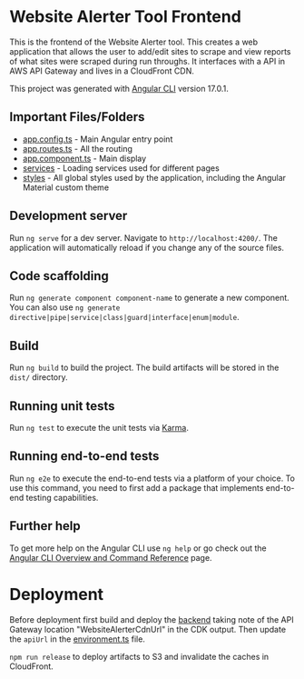 # Website Alerter Tool Frontend
This is the frontend of the Website Alerter tool. This creates a web application that allows the user to add/edit sites to scrape and view reports of what sites were scraped during run throughs. It interfaces with a API in AWS API Gateway and lives in a CloudFront CDN. 

This project was generated with [Angular CLI](https://github.com/angular/angular-cli) version 17.0.1.

## Important Files/Folders
- [app.config.ts](src/app/app.config.ts) - Main Angular entry point
- [app.routes.ts](src/app/app.routes.ts) - All the routing
- [app.component.ts](src/app/app.component.ts) - Main display
- [services](src/app/services) - Loading services used for different pages
- [styles](src/styles) - All global styles used by the application, including the Angular Material custom theme

## Development server

Run `ng serve` for a dev server. Navigate to `http://localhost:4200/`. The application will automatically reload if you change any of the source files.

## Code scaffolding

Run `ng generate component component-name` to generate a new component. You can also use `ng generate directive|pipe|service|class|guard|interface|enum|module`.

## Build

Run `ng build` to build the project. The build artifacts will be stored in the `dist/` directory.

## Running unit tests

Run `ng test` to execute the unit tests via [Karma](https://karma-runner.github.io).

## Running end-to-end tests

Run `ng e2e` to execute the end-to-end tests via a platform of your choice. To use this command, you need to first add a package that implements end-to-end testing capabilities.

## Further help

To get more help on the Angular CLI use `ng help` or go check out the [Angular CLI Overview and Command Reference](https://angular.io/cli) page.

# Deployment
Before deployment first build and deploy the [backend](../backend) taking note of the API Gateway location "WebsiteAlerterCdnUrl" in the CDK output. Then update the `apiUrl` in the [environment.ts](src/environments/environment.ts) file.

`npm run release` to deploy artifacts to S3 and invalidate the caches in CloudFront.
